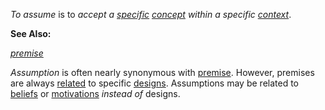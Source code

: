 *To assume* is to *accept a [specific](https://github.com/gcassel/Modular-Organization-Terminology/blob/master/terms/specific.md)  [concept](https://github.com/gcassel/Modular-Organization-Terminology/blob/master/terms/concept.md) within a specific [context](https://github.com/gcassel/Modular-Organization-Terminology/blob/master/terms/context.md)*. 

**See Also:** 

*[premise](https://github.com/gcassel/Modular-Organization-Terminology/blob/master/terms/premise.md)*

*Assumption* is often nearly synonymous with [premise](https://github.com/gcassel/Modular-Organization-Terminology/blob/master/terms/premise.md). However, premises are always [related](https://github.com/gcassel/Modular-Organization-Terminology/blob/master/terms/relationship.md) to specific [designs](https://github.com/gcassel/Modular-Organization-Terminology/blob/master/terms/design.md).  Assumptions may be related to [beliefs](https://github.com/gcassel/Modular-Organization-Terminology/blob/master/terms/belief.md) or [motivations](https://github.com/gcassel/Modular-Organization-Terminology/blob/master/terms/motivation.md) *instead of* designs.
